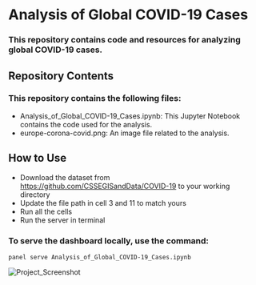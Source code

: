 # Analysis of Global COVID-19 Cases

### This repository contains code and resources for analyzing global COVID-19 cases.

## Repository Contents

### This repository contains the following files:
- Analysis_of_Global_COVID-19_Cases.ipynb: This Jupyter Notebook contains the code used for the analysis.
- europe-corona-covid.png: An image file related to the analysis.

## How to Use

- Download the dataset from https://github.com/CSSEGISandData/COVID-19 to your working directory
- Update the file path in cell 3 and 11 to match yours
- Run all the cells
- Run the server in terminal

### To serve the dashboard locally, use the command:
```
panel serve Analysis_of_Global_COVID-19_Cases.ipynb
```

![Project_Screenshot](https://github.com/itsveence/Analysis-of-Global-COVID-19-Cases/assets/20642373/cde40f77-4e93-4984-a21b-ec8c0c93b93f)